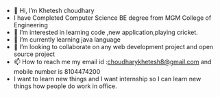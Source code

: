 - 👋 Hi, I’m Khetesh choudhary
- I have Completed Computer Science BE degree from MGM College of Engineering
- 👀 I’m interested in learning code ,new application,playing cricket.
- 🌱 I’m currently learning java language
- 💞️ I’m looking to collaborate on any web development project and open source project
- 📫 How to reach me my email id :choudharykhetesh8@gmail.com and mobile number is 8104474200
- I want to learn new things and I want internship so I can learn new things how people do work in office. 
